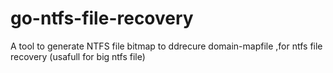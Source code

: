 # go-ntfs-file-recovery
A tool to generate NTFS file bitmap to ddrecure domain-mapfile ,for ntfs file recovery (usafull for big ntfs file)
